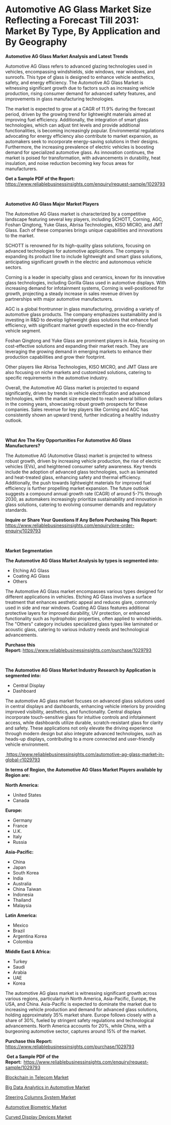 <p><h1>Automotive AG Glass Market Size Reflecting a Forecast Till 2031: Market By Type, By Application and By Geography</h1></p><p><strong>Automotive AG Glass Market Analysis and Latest Trends</strong></p>
<p><p>Automotive AG Glass refers to advanced glazing technologies used in vehicles, encompassing windshields, side windows, rear windows, and sunroofs. This type of glass is designed to enhance vehicle aesthetics, safety, and energy efficiency. The Automotive AG Glass Market is witnessing significant growth due to factors such as increasing vehicle production, rising consumer demand for advanced safety features, and improvements in glass manufacturing technologies.</p><p>The market is expected to grow at a CAGR of 11.9% during the forecast period, driven by the growing trend for lightweight materials aimed at improving fuel efficiency. Additionally, the integration of smart glass technologies, which can adjust tint levels and provide additional functionalities, is becoming increasingly popular. Environmental regulations advocating for energy efficiency also contribute to market expansion, as automakers seek to incorporate energy-saving solutions in their designs. Furthermore, the increasing prevalence of electric vehicles is boosting demand for specialized automotive glass. As innovation continues, the market is poised for transformation, with advancements in durability, heat insulation, and noise reduction becoming key focus areas for manufacturers.</p></p>
<p><strong>Get a Sample PDF of the Report:&nbsp;</strong> <a href="https://www.reliablebusinessinsights.com/enquiry/request-sample/1029793">https://www.reliablebusinessinsights.com/enquiry/request-sample/1029793</a></p>
<p>&nbsp;</p>
<p><strong>Automotive AG Glass Major Market Players</strong></p>
<p><p>The Automotive AG Glass market is characterized by a competitive landscape featuring several key players, including SCHOTT, Corning, AGC, Foshan Qingtong, Yuke Glass, Abrisa Technologies, KISO MICRO, and JMT Glass. Each of these companies brings unique capabilities and innovations to the market.</p><p>SCHOTT is renowned for its high-quality glass solutions, focusing on advanced technologies for automotive applications. The company is expanding its product line to include lightweight and smart glass solutions, anticipating significant growth in the electric and autonomous vehicle sectors.</p><p>Corning is a leader in specialty glass and ceramics, known for its innovative glass technologies, including Gorilla Glass used in automotive displays. With increasing demand for infotainment systems, Corning is well-positioned for growth, projecting a steady increase in sales revenue driven by partnerships with major automotive manufacturers.</p><p>AGC is a global frontrunner in glass manufacturing, providing a variety of automotive glass products. The company emphasizes sustainability and is investing in R&D to develop lightweight glass solutions that enhance fuel efficiency, with significant market growth expected in the eco-friendly vehicle segment.</p><p>Foshan Qingtong and Yuke Glass are prominent players in Asia, focusing on cost-effective solutions and expanding their market reach. They are leveraging the growing demand in emerging markets to enhance their production capabilities and grow their footprint.</p><p>Other players like Abrisa Technologies, KISO MICRO, and JMT Glass are also focusing on niche markets and customized solutions, catering to specific requirements in the automotive industry. </p><p>Overall, the Automotive AG Glass market is projected to expand significantly, driven by trends in vehicle electrification and advanced technologies, with the market size expected to reach several billion dollars in the coming years, showcasing robust growth prospects for these companies. Sales revenue for key players like Corning and AGC has consistently shown an upward trend, further indicating a healthy industry outlook.</p></p>
<p>&nbsp;</p>
<p><strong>What Are The Key Opportunities For Automotive AG Glass Manufacturers?</strong></p>
<p><p>The Automotive AG (Automotive Glass) market is projected to witness robust growth, driven by increasing vehicle production, the rise of electric vehicles (EVs), and heightened consumer safety awareness. Key trends include the adoption of advanced glass technologies, such as laminated and heat-treated glass, enhancing safety and thermal efficiency. Additionally, the push towards lightweight materials for improved fuel efficiency is further propelling market expansion. The future outlook suggests a compound annual growth rate (CAGR) of around 5-7% through 2030, as automakers increasingly prioritize sustainability and innovation in glass solutions, catering to evolving consumer demands and regulatory standards.</p></p>
<p><strong>Inquire or Share Your Questions If Any Before Purchasing This Report:</strong> <a href="https://www.reliablebusinessinsights.com/enquiry/pre-order-enquiry/1029793">https://www.reliablebusinessinsights.com/enquiry/pre-order-enquiry/1029793</a></p>
<p>&nbsp;</p>
<p><strong>Market Segmentation</strong></p>
<p><strong>The Automotive AG Glass Market Analysis by types is segmented into:</strong></p>
<p><ul><li>Etching AG Glass</li><li>Coating AG Glass</li><li>Others</li></ul></p>
<p><p>The Automotive AG Glass market encompasses various types designed for different applications in vehicles. Etching AG Glass involves a surface treatment that enhances aesthetic appeal and reduces glare, commonly used in side and rear windows. Coating AG Glass features additional protective layers for improved durability, UV protection, or enhanced functionality such as hydrophobic properties, often applied to windshields. The "Others" category includes specialized glass types like laminated or acoustic glass, catering to various industry needs and technological advancements.</p></p>
<p><strong>Purchase this Report:&nbsp;</strong><a href="https://www.reliablebusinessinsights.com/purchase/1029793">https://www.reliablebusinessinsights.com/purchase/1029793</a></p>
<p>&nbsp;</p>
<p><strong>The Automotive AG Glass Market Industry Research by Application is segmented into:</strong></p>
<p><ul><li>Central Display</li><li>Dashboard</li></ul></p>
<p><p>The automotive AG glass market focuses on advanced glass solutions used in central displays and dashboards, enhancing vehicle interiors by providing improved visibility, aesthetics, and functionality. Central displays incorporate touch-sensitive glass for intuitive controls and infotainment access, while dashboards utilize durable, scratch-resistant glass for clarity and safety. These applications not only elevate the driving experience through modern design but also integrate advanced technologies, such as heads-up displays, contributing to a more connected and user-friendly vehicle environment.</p></p>
<p><a href="https://www.reliablebusinessinsights.com/automotive-ag-glass-market-in-global-r1029793">&nbsp;https://www.reliablebusinessinsights.com/automotive-ag-glass-market-in-global-r1029793</a></p>
<p><strong>In terms of Region, the Automotive AG Glass Market Players available by Region are:</strong></p>
<p>
    <p> <strong> North America: </strong>
        <ul>
            <li>United States</li>
            <li>Canada</li>
        </ul>
        </p> 
    <p> <strong> Europe: </strong>
        <ul>
            <li>Germany</li>
            <li>France</li>
            <li>U.K.</li>
            <li>Italy</li>
            <li>Russia</li>
        </ul>
        </p> 
    <p> <strong> Asia-Pacific: </strong>
        <ul>
            <li>China</li>
            <li>Japan</li>
            <li>South Korea</li>
            <li>India</li>
            <li>Australia</li>
            <li>China Taiwan</li>
            <li>Indonesia</li>
            <li>Thailand</li>
            <li>Malaysia</li>
        </ul>
        </p> 
    <p> <strong> Latin America: </strong>
        <ul>
            <li>Mexico</li>
            <li>Brazil</li>
            <li>Argentina Korea</li>
            <li>Colombia</li>
        </ul>
        </p> 
    <p> <strong> Middle East & Africa: </strong>
        <ul>
            <li>Turkey</li>
            <li>Saudi</li>
            <li>Arabia</li>
            <li>UAE</li>
            <li>Korea</li>
        </ul>
    </p>
    </p>
<p><p>The automotive AG glass market is witnessing significant growth across various regions, particularly in North America, Asia-Pacific, Europe, the USA, and China. Asia-Pacific is expected to dominate the market due to increasing vehicle production and demand for advanced glass solutions, holding approximately 35% market share. Europe follows closely with a share of 30%, fueled by stringent safety regulations and technological advancements. North America accounts for 20%, while China, with a burgeoning automotive sector, captures around 15% of the market.</p></p>
<p><strong>Purchase this Report: </strong><a href="https://www.reliablebusinessinsights.com/purchase/1029793">https://www.reliablebusinessinsights.com/purchase/1029793</a></p>
<p>&nbsp;<strong>Get a Sample PDF of the Report:&nbsp;&nbsp;</strong><a href="https://www.reliablebusinessinsights.com/enquiry/request-sample/1029793">https://www.reliablebusinessinsights.com/enquiry/request-sample/1029793</a></p>
<p><strong></strong></p>
<p><p><a href="https://www.linkedin.com/pulse/blockchain-telecom-market-outlook-forecast-from-2024-zoh7e?trackingId=h0%2F6NGx4S7qxpKqqQd8Otw%3D%3D">Blockchain in Telecom Market</a></p><p><a href="https://www.linkedin.com/pulse/big-data-analytics-automotive-market-strategic-insights-product-jimjc?trackingId=F4leI0KJRW6UEu4M0XaqIg%3D%3D">Big Data Analytics in Automotive Market</a></p><p><a href="https://github.com/zzflqewx24/Market-Research-Report-List-1/blob/main/steering-columns-system-market.md">Steering Columns System Market</a></p><p><a href="https://www.linkedin.com/pulse/global-automotive-biometric-market-size-trends-analysis-regional-yvbjc?trackingId=iDjM0%2Fx3RLWKL5u0tkcZmg%3D%3D">Automotive Biometric Market</a></p><p><a href="https://issuu.com/reportprime-2/docs/curved-display-devices-market-size-_52005c1a13c512">Curved Display Devices Market</a></p></p>
